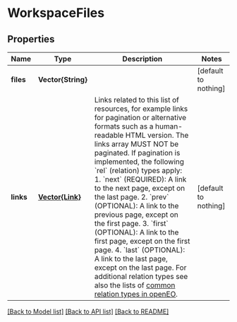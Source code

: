 # WorkspaceFiles


## Properties
Name | Type | Description | Notes
------------ | ------------- | ------------- | -------------
**files** | **Vector{String}** |  | [default to nothing]
**links** | [**Vector{Link}**](Link.md) | Links related to this list of resources, for example links for pagination or alternative formats such as a human-readable HTML version. The links array MUST NOT be paginated.  If pagination is implemented, the following &#x60;rel&#x60; (relation) types apply:  1. &#x60;next&#x60; (REQUIRED): A link to the next page, except on the last page.  2. &#x60;prev&#x60; (OPTIONAL): A link to the previous page, except on the first page.  3. &#x60;first&#x60; (OPTIONAL): A link to the first page, except on the first page.  4. &#x60;last&#x60; (OPTIONAL): A link to the last page, except on the last page.  For additional relation types see also the lists of [common relation types in openEO](#section/API-Principles/Web-Linking). | [default to nothing]


[[Back to Model list]](../README.md#models) [[Back to API list]](../README.md#api-endpoints) [[Back to README]](../README.md)


